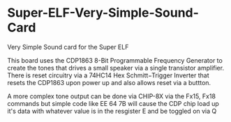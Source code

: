 # Super-ELF-Very-Simple-Sound-Card

Very Simple Sound card for the Super ELF

This board uses the CDP1863 8-Bit Programmable Frequency Generator to create the tones that drives a small speaker via a single transistor amplifier. 
There is reset circuitry via a 74HC14 Hex Schmitt−Trigger Inverter that resets the CDP1863 upon power up and also allows reset via a buttton.

A more complex tone output can be done via CHIP-8X via the Fx15, Fx18 commands but simple code like EE 64 7B will cause the CDP chip load up it's data with whatever value is in the resgister E and be toggled on via Q
